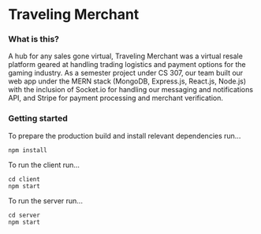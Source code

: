 # Traveling Merchant
### What is this?
A hub for any sales gone virtual, Traveling Merchant was a virtual resale platform geared at handling trading logistics and payment options for the gaming industry. As a semester project under CS 307, our team built our web app under the MERN stack (MongoDB, Express.js, React.js, Node.js) with the inclusion of Socket.io for handling our messaging and notifications API, and Stripe for payment processing and merchant verification.
### Getting started
To prepare the production build and install relevant dependencies run...
```
npm install
```
To run the client run...
```
cd client
npm start
```
To run the server run...
```
cd server
npm start
```
